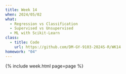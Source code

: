 ```yaml
---
title: Week 14
when: 2024/05/02
what:
  - Regression vs Classification
  - Supervised vs Unsupervised
  - ML with Scikit-Learn
class:
  - title: Code
    url: https://github.com/DM-GY-9103-2024S-R/WK14
homework: "04"
---
```

{% include week.html page=page %}
